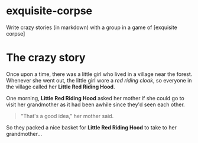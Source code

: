 # exquisite-corpse
Write crazy stories (in markdown) with a group in a game of [exquisite corpse]

# The crazy story

Once upon a time, there was a little girl who lived in a village near the forest.  Whenever she went out, the little girl wore a *red riding cloak*, so everyone in the village called her **Little Red Riding Hood**.

One morning, **Little Red Riding Hood** asked her mother if she could go to visit her grandmother as it had been awhile since they'd seen each other.

> "That's a good idea," her mother said.  

So they packed a nice basket for **Little Red Riding Hood** to take to her grandmother...